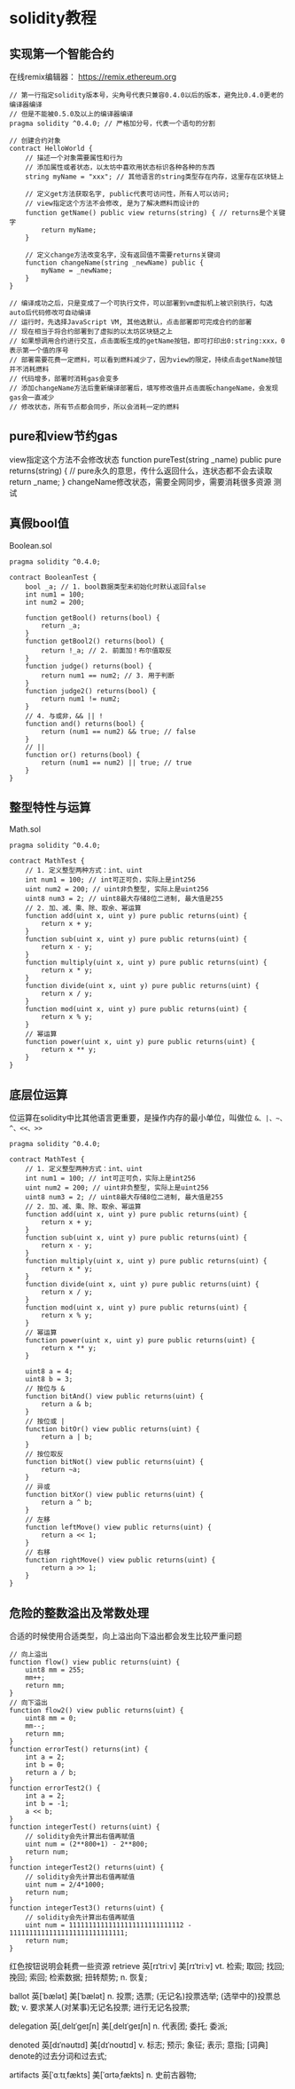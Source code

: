 <!--
 * @Author: yuzihan yuzihanyuzihan@163.com
 * @Date: 2022-05-20 22:18:35
 * @LastEditors: yuzihan yuzihanyuzihan@163.com
 * @LastEditTime: 2022-06-04 13:06:03
 * @FilePath: /fe_interview/web3/solidity.md
 * @Description: 这是默认设置,请设置`customMade`, 打开koroFileHeader查看配置 进行设置: https://github.com/OBKoro1/koro1FileHeader/wiki/%E9%85%8D%E7%BD%AE
-->
# solidity教程
## 实现第一个智能合约
在线remix编辑器： https://remix.ethereum.org
```solidity
// 第一行指定solidity版本号，尖角号代表只兼容0.4.0以后的版本，避免比0.4.0更老的编译器编译
// 但是不能被0.5.0及以上的编译器编译
pragma solidity ^0.4.0; // 严格加分号，代表一个语句的分割 

// 创建合约对象
contract HelloWorld {
    // 描述一个对象需要属性和行为
    // 添加属性或者状态，以太坊中喜欢用状态标识各种各种的东西
    string myName = "xxx"; // 其他语言的string类型存在内存，这里存在区块链上

    // 定义get方法获取名字, public代表可访问性，所有人可以访问; 
    // view指定这个方法不会修改, 是为了解决燃料而设计的
    function getName() public view returns(string) { // returns是个关键字
        return myName;
    }

    // 定义change方法改变名字，没有返回值不需要returns关键词
    function changeName(string _newName) public {
        myName = _newName;
    } 
}

// 编译成功之后，只是变成了一个可执行文件，可以部署到vm虚拟机上被识别执行，勾选auto后代码修改可自动编译
// 运行时，先选择JavaScript VM, 其他选默认，点击部署即可完成合约的部署
// 现在相当于将合约部署到了虚拟的以太坊区块链之上
// 如果想调用合约进行交互，点击面板生成的getName按钮，即可打印出0:string:xxx，0表示第一个值的序号
// 部署需要花费一定燃料，可以看到燃料减少了，因为view的限定，持续点击getName按钮并不消耗燃料
// 代码增多，部署时消耗gas会变多
// 添加changeName方法后重新编译部署后，填写修改值并点击面板changeName，会发现gas会一直减少
// 修改状态，所有节点都会同步，所以会消耗一定的燃料
```
## pure和view节约gas
view指定这个方法不会修改状态
function pureTest(string _name) public pure returns(string) { // pure永久的意思，传什么返回什么，连状态都不会去读取
    return _name;
}
changeName修改状态，需要全网同步，需要消耗很多资源
测试
## 真假bool值
Boolean.sol
```
pragma solidity ^0.4.0;

contract BooleanTest {
    bool _a; // 1. bool数据类型未初始化时默认返回false
    int num1 = 100;
    int num2 = 200;

    function getBool() returns(bool) {
        return _a;
    }
    function getBool2() returns(bool) {
        return !_a; // 2. 前面加！布尔值取反
    }
    function judge() returns(bool) {
        return num1 == num2; // 3. 用于判断
    }
    function judge2() returns(bool) {
        return num1 != num2; 
    }
    // 4. 与或非，&& || !
    function and() returns(bool) {
        return (num1 == num2) && true; // false
    }
    // || 
    function or() returns(bool) {
        return (num1 == num2) || true; // true
    }
}
```
## 整型特性与运算
Math.sol
```
pragma solidity ^0.4.0;

contract MathTest {
    // 1. 定义整型两种方式：int、uint
    int num1 = 100; // int可正可负，实际上是int256
    uint num2 = 200; // uint非负整型, 实际上是uint256
    uint8 num3 = 2; // uint8最大存储8位二进制, 最大值是255
    // 2. 加、减、乘、除、取余、幂运算
    function add(uint x, uint y) pure public returns(uint) {
        return x + y;
    }
    function sub(uint x, uint y) pure public returns(uint) {
        return x - y;
    }
    function multiply(uint x, uint y) pure public returns(uint) {
        return x * y;
    }
    function divide(uint x, uint y) pure public returns(uint) {
        return x / y;
    }
    function mod(uint x, uint y) pure public returns(uint) {
        return x % y;
    }
    // 幂运算
    function power(uint x, uint y) pure public returns(uint) {
        return x ** y;
    }
}
```
## 底层位运算
位运算在solidity中比其他语言更重要，是操作内存的最小单位，叫做位
`&、|、~、^、<<、>>`
```
pragma solidity ^0.4.0;

contract MathTest {
    // 1. 定义整型两种方式：int、uint
    int num1 = 100; // int可正可负，实际上是int256
    uint num2 = 200; // uint非负整型, 实际上是uint256
    uint8 num3 = 2; // uint8最大存储8位二进制, 最大值是255
    // 2. 加、减、乘、除、取余、幂运算
    function add(uint x, uint y) pure public returns(uint) {
        return x + y;
    }
    function sub(uint x, uint y) pure public returns(uint) {
        return x - y;
    }
    function multiply(uint x, uint y) pure public returns(uint) {
        return x * y;
    }
    function divide(uint x, uint y) pure public returns(uint) {
        return x / y;
    }
    function mod(uint x, uint y) pure public returns(uint) {
        return x % y;
    }
    // 幂运算
    function power(uint x, uint y) pure public returns(uint) {
        return x ** y;
    }

    uint8 a = 4;
    uint8 b = 3;
    // 按位与 &
    function bitAnd() view public returns(uint) {
        return a & b;
    }
    // 按位或 |
    function bitOr() view public returns(uint) {
        return a | b;
    }
    // 按位取反
    function bitNot() view public returns(uint) {
        return ~a;
    }
    // 异或
    function bitXor() view public returns(uint) {
        return a ^ b;
    }
    // 左移
    function leftMove() view public returns(uint) {
        return a << 1;
    }
    // 右移
    function rightMove() view public returns(uint) {
        return a >> 1;
    }
}
```
## 危险的整数溢出及常数处理
合适的时候使用合适类型，向上溢出向下溢出都会发生比较严重问题
```
// 向上溢出
function flow() view public returns(uint) {
    uint8 mm = 255;
    mm++;
    return mm;
}
// 向下溢出
function flow2() view public returns(uint) {
    uint8 mm = 0;
    mm--;
    return mm;
}
function errorTest() returns(int) {
    int a = 2;
    int b = 0;
    return a / b;
}
function errorTest2() {
    int a = 2;
    int b = -1;
    a << b;
}
function integerTest() returns(uint) {
    // solidity会先计算出右值再赋值
    uint num = (2**800+1) - 2**800;
    return num;
}
function integerTest2() returns(uint) {
    // solidity会先计算出右值再赋值
    uint num = 2/4*1000;
    return num;
}
function integerTest3() returns(uint) {
    // solidity会先计算出右值再赋值
    uint num = 11111111111111111111111111112 - 11111111111111111111111111111;
    return num;
}
```
红色按钮说明会耗费一些资源
retrieve	英[rɪˈtriːv]
美[rɪˈtriːv]
vt.	检索; 取回; 找回; 挽回; 索回; 检索数据; 扭转颓势;
n.	恢复;

ballot	英[ˈbælət]
美[ˈbælət]
n.	投票; 选票; (无记名)投票选举; (选举中的)投票总数;
v.	要求某人(对某事)无记名投票; 进行无记名投票;

delegation
英[ˌdelɪˈɡeɪʃn]
美[ˌdelɪˈɡeɪʃn]
n.	代表团; 委托; 委派;

denoted	英[dɪˈnəʊtɪd]
美[dɪˈnoʊtɪd]
v.	标志; 预示; 象征; 表示; 意指;
[词典]	denote的过去分词和过去式;

artifacts
英[ˈɑːtɪˌfækts]
美[ˈɑrtəˌfækts]
n.	史前古器物;

